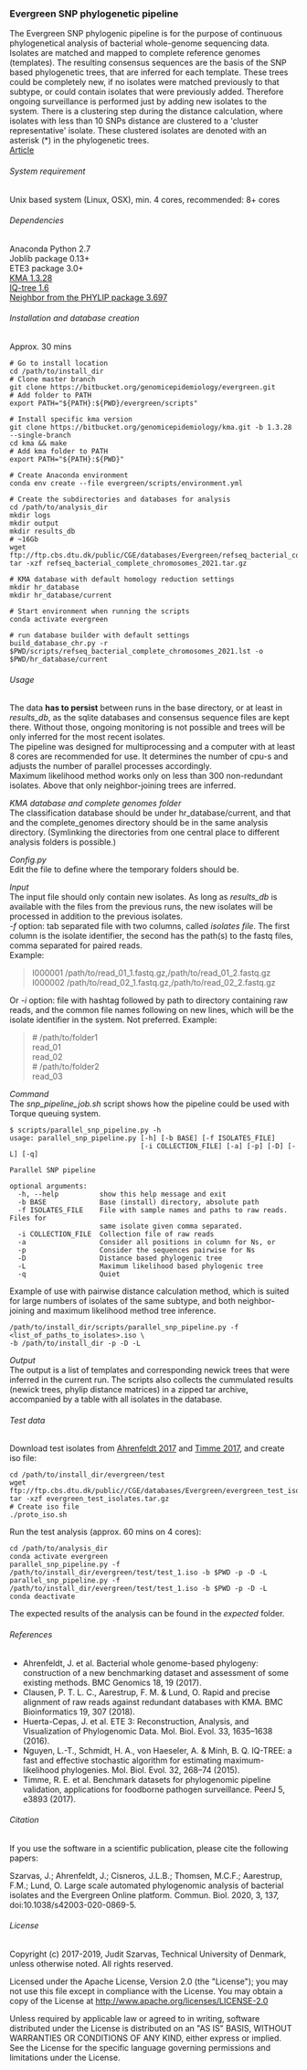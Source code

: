 ### Evergreen SNP phylogenetic pipeline

The Evergreen SNP phylogenic pipeline is for the purpose of continuous phylogenetical analysis of bacterial whole-genome sequencing data.  
Isolates are matched and mapped to complete reference genomes (templates). The resulting consensus sequences are the basis of the SNP based phylogenetic trees, that are inferred for each template. These trees could be completely new, if no isolates were matched previously to that subtype, or could contain isolates that were previously added. Therefore ongoing surveillance is performed just by adding new isolates to the system. There is a clustering step during the distance calculation, where isolates with less than 10 SNPs distance are clustered to a 'cluster representative' isolate. These clustered isolates are denoted with an asterisk (\*) in the phylogenetic trees.  
[Article](https://www.ncbi.nlm.nih.gov/pmc/articles/PMC7083913/)

###### System requirement
Unix based system (Linux, OSX), min. 4 cores, recommended: 8+ cores

###### Dependencies

Anaconda Python 2.7  
Joblib package 0.13+  
ETE3 package 3.0+  
[KMA 1.3.28](https://bitbucket.org/genomicepidemiology/kma)  
[IQ-tree 1.6](http://www.iqtree.org)  
[Neighbor from the PHYLIP package 3.697](http://evolution.genetics.washington.edu/phylip.html)


###### Installation and database creation
Approx. 30 mins  
```
# Go to install location
cd /path/to/install_dir
# Clone master branch
git clone https://bitbucket.org/genomicepidemiology/evergreen.git
# Add folder to PATH
export PATH="${PATH}:${PWD}/evergreen/scripts"

# Install specific kma version
git clone https://bitbucket.org/genomicepidemiology/kma.git -b 1.3.28 --single-branch
cd kma && make
# Add kma folder to PATH
export PATH="${PATH}:${PWD}"
```

```
# Create Anaconda environment
conda env create --file evergreen/scripts/environment.yml
```
```
# Create the subdirectories and databases for analysis
cd /path/to/analysis_dir
mkdir logs
mkdir output
mkdir results_db
# ~16Gb
wget ftp://ftp.cbs.dtu.dk/public/CGE/databases/Evergreen/refseq_bacterial_complete_chromosomes_2021.tar.gz
tar -xzf refseq_bacterial_complete_chromosomes_2021.tar.gz

# KMA database with default homology reduction settings
mkdir hr_database
mkdir hr_database/current

# Start environment when running the scripts
conda activate evergreen

# run database builder with default settings
build_database_chr.py -r $PWD/scripts/refseq_bacterial_complete_chromosomes_2021.lst -o $PWD/hr_database/current
```

###### Usage

The data __has to persist__ between runs in the base directory, or at least in *results\_db*, as the sqlite databases and consensus sequence files are kept there. Without those, ongoing monitoring is not possible and trees will be only inferred for the most recent isolates.  
The pipeline was designed for multiprocessing and a computer with at least 8 cores are recommended for use. It determines the number of cpu-s and adjusts the number of parallel processes accordingly.  
Maximum likelihood method works only on less than 300 non-redundant isolates. Above that only neighbor-joining trees are inferred.

_KMA database and complete genomes folder_  
The classification database should be under hr_database/current, and that and the complete_genomes directory should be in the same analysis directory. (Symlinking the directories from one central place to different analysis folders is possible.)

_Config.py_  
Edit the file to define where the temporary folders should be.  

_Input_  
The input file should only contain new isolates. As long as *results\_db* is available with the files from the previous runs, the new isolates will be processed in addition to the previous isolates.  
*-f* option: tab separated file with two columns, called _isolates file_. The first column is the isolate identifier, the second has the path(s) to the fastq files, comma separated for paired reads.  
Example:
>I000001 /path/to/read_01_1.fastq.gz,/path/to/read_01_2.fastq.gz  
>I000002 /path/to/read_02_1.fastq.gz,/path/to/read_02_2.fastq.gz  

Or *-i* option: file with hashtag followed by path to directory containing raw reads, and the common file names following on new lines, which will be the isolate identifier in the system. Not preferred.
Example:  
>\# /path/to/folder1  
>read_01  
>read_02  
>\# /path/to/folder2  
>read_03  

_Command_  
The *snp_pipeline_job.sh* script shows how the pipeline could be used with Torque queuing system.
```
$ scripts/parallel_snp_pipeline.py -h
usage: parallel_snp_pipeline.py [-h] [-b BASE] [-f ISOLATES_FILE]
                                [-i COLLECTION_FILE] [-a] [-p] [-D] [-L] [-q]

Parallel SNP pipeline

optional arguments:
  -h, --help          show this help message and exit
  -b BASE             Base (install) directory, absolute path
  -f ISOLATES_FILE    File with sample names and paths to raw reads. Files for
                      same isolate given comma separated.
  -i COLLECTION_FILE  Collection file of raw reads
  -a                  Consider all positions in column for Ns, or
  -p                  Consider the sequences pairwise for Ns
  -D                  Distance based phylogenic tree
  -L                  Maximum likelihood based phylogenic tree
  -q                  Quiet
```
Example of use with pairwise distance calculation method, which is suited for large numbers of isolates of the same subtype, and both neighbor-joining and maximum likelihood method tree inference.
```
/path/to/install_dir/scripts/parallel_snp_pipeline.py -f <list_of_paths_to_isolates>.iso \
-b /path/to/install_dir -p -D -L
```

_Output_  
The output is a list of templates and corresponding newick trees that were inferred in the current run. The scripts also collects the cummulated results (newick trees, phylip distance matrices) in a zipped tar archive, accompanied by a table with all isolates in the database.


###### Test data
Download test isolates from [Ahrenfeldt 2017](https://bmcgenomics.biomedcentral.com/articles/10.1186/s12864-016-3407-6) and [Timme 2017](https://peerj.com/articles/3893/), and create iso file:
```
cd /path/to/install_dir/evergreen/test
wget ftp://ftp.cbs.dtu.dk/public//CGE/databases/Evergreen/evergreen_test_isolates.tar.gz
tar -xzf evergreen_test_isolates.tar.gz
# Create iso file
./proto_iso.sh
```

Run the test analysis (approx. 60 mins on 4 cores):
```
cd /path/to/analysis_dir
conda activate evergreen
parallel_snp_pipeline.py -f /path/to/install_dir/evergreen/test/test_1.iso -b $PWD -p -D -L
parallel_snp_pipeline.py -f /path/to/install_dir/evergreen/test/test_1.iso -b $PWD -p -D -L
conda deactivate
```
The expected results of the analysis can be found in the _expected_ folder.

###### References
- Ahrenfeldt, J. et al. Bacterial whole genome-based phylogeny: construction of a new benchmarking dataset and assessment of some existing methods. BMC Genomics 18, 19 (2017).
- Clausen, P. T. L. C., Aarestrup, F. M. & Lund, O. Rapid and precise alignment of raw reads against redundant databases with KMA. BMC Bioinformatics 19, 307 (2018).
- Huerta-Cepas, J. et al. ETE 3: Reconstruction, Analysis, and Visualization of Phylogenomic Data. Mol. Biol. Evol. 33, 1635–1638 (2016).
- Nguyen, L.-T., Schmidt, H. A., von Haeseler, A. & Minh, B. Q. IQ-TREE: a fast and effective stochastic algorithm for estimating maximum-likelihood phylogenies. Mol. Biol. Evol. 32, 268–74 (2015).
- Timme, R. E. et al. Benchmark datasets for phylogenomic pipeline validation, applications for foodborne pathogen surveillance. PeerJ 5, e3893 (2017).

###### Citation

If you use the software in a scientific publication, please cite the following papers:

Szarvas, J.; Ahrenfeldt, J.; Cisneros, J.L.B.; Thomsen, M.C.F.; Aarestrup, F.M.; Lund, O. Large scale automated phylogenomic analysis of bacterial isolates and the Evergreen Online platform. Commun. Biol. 2020, 3, 137, doi:10.1038/s42003-020-0869-5.

###### License  
Copyright (c) 2017-2019, Judit Szarvas, Technical University of Denmark, unless otherwise noted. All rights reserved.  

Licensed under the Apache License, Version 2.0 (the "License"); you may not use this file except in compliance with the License.
You may obtain a copy of the License at
	http://www.apache.org/licenses/LICENSE-2.0

Unless required by applicable law or agreed to in writing, software distributed under the License is distributed on an "AS IS" BASIS, WITHOUT WARRANTIES OR CONDITIONS OF ANY KIND, either express or implied.  
See the License for the specific language governing permissions and limitations under the License.
